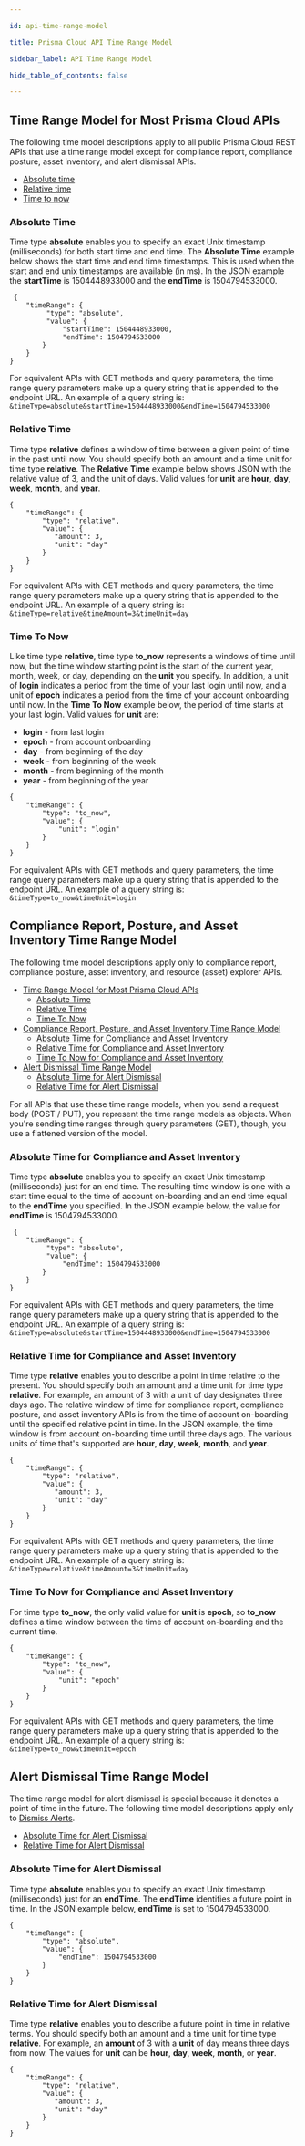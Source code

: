 ```yaml
---

id: api-time-range-model

title: Prisma Cloud API Time Range Model

sidebar_label: API Time Range Model

hide_table_of_contents: false

---
```


## Time Range Model for Most Prisma Cloud APIs

​The following time model descriptions apply to all public Prisma Cloud REST APIs that use a time range model except for compliance report, compliance posture, asset inventory, and alert dismissal APIs.

* [Absolute  time](#absolute-time)
* [Relative  time](#relative-time)
* [Time  to  now](#time-to-now)

### Absolute Time

Time type **absolute** enables you to  specify an exact Unix timestamp (milliseconds) for both start time and end time. The **Absolute  Time** example below shows the start time and end time timestamps. This is used when the start and end unix timestamps are available (in ms). In the JSON example the **startTime** is 1504448933000 and the **endTime** is 1504794533000.

```
 {
    "timeRange": {
         "type": "absolute",
         "value": {
             "startTime": 1504448933000,
             "endTime": 1504794533000
        }
    }
}
```

For equivalent APIs with GET methods and query parameters, the time range query parameters make up a query string that is appended
to the endpoint URL. An example of a query string is: ``&timeType=absolute&startTime=1504448933000&endTime=1504794533000``

### Relative Time

Time type **relative** defines a window of time between a given  point of time in the past until now. You should specify both an amount and a time unit for time type **relative**.  The **Relative  Time** example below shows JSON with the relative value of 3, and the unit of days. Valid values for **unit** are **hour**, **day**, **week**, **month**, and **year**.

```
{
    "timeRange": {
        "type": "relative",
        "value": {
           "amount": 3,
           "unit": "day" 
        }
    }
}
```

For equivalent APIs with GET methods and query parameters, the time range query parameters make up a query string that is appended
to the endpoint URL. An example of a query string is: ``&timeType=relative&timeAmount=3&timeUnit=day``

### Time To Now

Like time type **relative**, time type **to_now** represents a windows of time until now, but the time window starting point is the start of the current year, month, week, or day, depending on the **unit** you specify. In addition, a unit of **login** indicates a period from the time of your last login until now, and a unit of **epoch** indicates a period from the time of your account onboarding until now. In the **Time  To  Now** example below, the period of time starts at your last login. Valid values for **unit** are:

* **login** - from last login
* **epoch** - from account onboarding
* **day** - from beginning of the day
* **week** - from beginning of the week
* **month** - from beginning of the month
* **year** - from beginning of the year

```
{
    "timeRange": {
        "type": "to_now",
        "value": {
            "unit": "login"
        }
    }
}
```

​For equivalent APIs with GET methods and query parameters, the time range query parameters make up a query string that is appended
to the endpoint URL. An example of a query string is: ``&timeType=to_now&timeUnit=login``

## Compliance Report, Posture, and Asset Inventory Time Range Model

The following time model descriptions apply only to compliance report, compliance posture, asset inventory, and resource (asset) explorer APIs.

- [Time Range Model for Most Prisma Cloud APIs](#time-range-model-for-most-prisma-cloud-apis)
  - [Absolute Time](#absolute-time)
  - [Relative Time](#relative-time)
  - [Time To Now](#time-to-now)
- [Compliance Report, Posture, and Asset Inventory Time Range Model](#compliance-report-posture-and-asset-inventory-time-range-model)
  - [Absolute Time for Compliance and Asset Inventory](#absolute-time-for-compliance-and-asset-inventory)
  - [Relative Time for Compliance and Asset Inventory](#relative-time-for-compliance-and-asset-inventory)
  - [Time To Now for Compliance and Asset Inventory](#time-to-now-for-compliance-and-asset-inventory)
- [Alert Dismissal Time Range Model](#alert-dismissal-time-range-model)
  - [Absolute Time for Alert Dismissal](#absolute-time-for-alert-dismissal)
  - [Relative Time for Alert Dismissal](#relative-time-for-alert-dismissal)

For all APIs that use these time range models, when you send a request body (POST / PUT), you represent the time range models as objects. When you're sending time ranges through query parameters (GET), though, you use a flattened version of the model.

### Absolute Time for Compliance and Asset Inventory

​Time type **absolute** enables you to  specify an exact Unix timestamp (milliseconds) just for an end time. The resulting time window is one with a start time equal to the time of account on-boarding and an end time equal to the **endTime** you specified. In the JSON example below, the value for **endTime** is 1504794533000.

```
 {
    "timeRange": {
         "type": "absolute",
         "value": {
             "endTime": 1504794533000
        }
    }
}

```

For equivalent APIs with GET methods and query parameters, the time range query parameters make up a query string that is appended
to the endpoint URL. An example of a query string is: ``&timeType=absolute&startTime=1504448933000&endTime=1504794533000``

### Relative Time for Compliance and Asset Inventory

Time type **relative** enables you to describe a  point in time relative to the present. You should specify both an amount and a time unit for time type **relative**.  For example, an amount of 3 with a unit of day designates three days ago. The relative window of time for compliance report, compliance posture, and asset inventory APIs is from the time of account on-boarding until the specified relative point in time. In the JSON example, the time window is from account on-boarding time until three days ago. The various units of time that's supported are **hour**, **day**, **week**, **month**, and **year**.

```
{
    "timeRange": {
        "type": "relative",
        "value": {
           "amount": 3,
           "unit": "day" 
        }
    }
}
```

For equivalent APIs with GET methods and query parameters, the time range query parameters make up a query string that is appended
to the endpoint URL. An example of a query string is: ``&timeType=relative&timeAmount=3&timeUnit=day``

### Time To Now for Compliance and Asset Inventory

For time type **to_now**, the only valid value for **unit** is **epoch**, so **to_now** defines a time window between the  time of account on-boarding and the current time.

```
{
    "timeRange": {
        "type": "to_now",
        "value": {
            "unit": "epoch"
        }
    }
}
```

For equivalent APIs with GET methods and query parameters, the time range query parameters make up a query string that is appended
to the endpoint URL. An example of a query string is: ``&timeType=to_now&timeUnit=epoch``

## Alert Dismissal Time Range Model

The time range model for alert dismissal is special because it denotes a point of time in the future. The following time model descriptions apply only to [Dismiss  Alerts](/api/cloud/cspm/alerts#operation/dismiss-alerts).

* [Absolute  Time  for  Alert  Dismissal](#absolute-time-for-alert-dismissal)
* [Relative  Time  for  Alert  Dismissal](#relative-time-for-alert-dismissal)

### Absolute Time for Alert Dismissal

Time type **absolute** enables you to  specify an exact Unix timestamp (milliseconds) just for an **endTime**. The **endTime** identifies a future point in time. In the JSON example below, **endTime** is set to 1504794533000.

```
{
    "timeRange": {
        "type": "absolute",
        "value": {
            "endTime": 1504794533000
        }
    }
}
```

### Relative Time for Alert Dismissal

Time type **relative** enables you to describe a future point in time in relative terms. You should specify both an amount and a time unit for time type **relative**.  For example, an **amount** of 3 with a **unit** of day means three days from now. The values for **unit** can be **hour**, **day**, **week**, **month**, or **year**.

```
{
    "timeRange": {
        "type": "relative",
        "value": {
           "amount": 3,
           "unit": "day"
        }
    }
}
```
